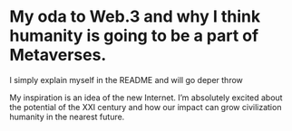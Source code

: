 # My oda to Web.3 and why I think humanity is going to be a part of Metaverses.
I simply explain myself in the README and will go deper throw 

My inspiration is an idea of the new Internet. I’m absolutely excited about the potential of the XXI century and how our impact can grow civilization humanity in the nearest future.





